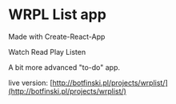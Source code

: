 # WRPL List app
Made with Create-React-App

Watch
Read
Play
Listen

A bit more advanced "to-do" app. 

live version: [http://botfinski.pl/projects/wrplist/](http://botfinski.pl/projects/wrplist/)
